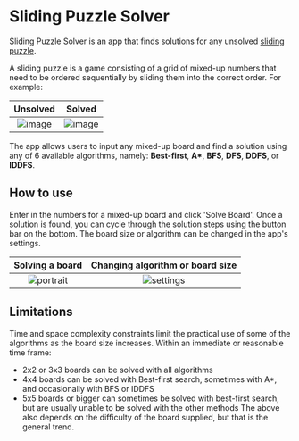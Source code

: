 # Sliding Puzzle Solver
Sliding Puzzle Solver is an app that finds solutions for any unsolved [sliding puzzle](https://en.wikipedia.org/wiki/Sliding_puzzle).

A sliding puzzle is a game consisting of a grid of mixed-up numbers that need to be ordered sequentially by sliding them into the correct order. For example:

Unsolved                                                                                  |  Solved
:----------------------------------------------------------------------------------------:|:-----------------------------------------------------------------------------------------:
![image](https://github.com/user-attachments/assets/3e33bba3-4c38-45d7-ae78-b1f26ceedbfa) |  ![image](https://github.com/user-attachments/assets/29a9bdc1-316c-41a8-bc20-80b0e78119e8)

The app allows users to input any mixed-up board and find a solution using any of 6 available algorithms, namely: __Best-first__, __A*__, __BFS__, __DFS__, __DDFS__, or __IDDFS__.

## How to use
Enter in the numbers for a mixed-up board and click 'Solve Board'. Once a solution is found, you can cycle through the solution steps using the button bar on the bottom. The board size or algorithm can be changed in the app's settings.

Solving a board                                                                              |  Changing algorithm or board size
:-------------------------------------------------------------------------------------------:|:--------------------------------------------------------------------------------------------:
![portrait](https://github.com/user-attachments/assets/944ed0c9-a62c-440e-9f48-6c252cfca56d) |  ![settings](https://github.com/user-attachments/assets/0b83bf9a-a64d-4c03-a25c-2438d37b9aea)


## Limitations
Time and space complexity constraints limit the practical use of some of the algorithms as the board size increases.
Within an immediate or reasonable time frame:
- 2x2 or 3x3 boards can be solved with all algorithms
- 4x4 boards can be solved with Best-first search, sometimes with A*, and occasionally with BFS or IDDFS
- 5x5 boards or bigger can sometimes be solved with best-first search, but are usually unable to be solved with the other methods
The above also depends on the difficulty of the board supplied, but that is the general trend.
